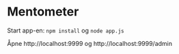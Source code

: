 Mentometer
==========

Start app-en: `npm install` og `node app.js`

Åpne http://localhost:9999 og http://localhost:9999/admin
